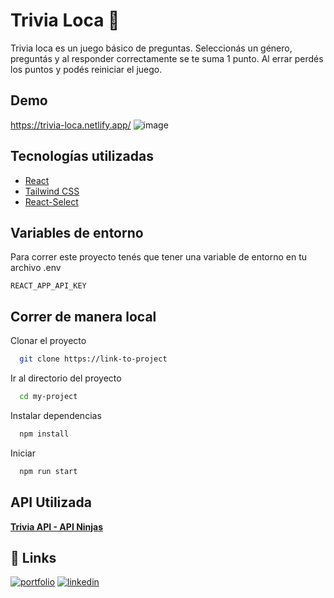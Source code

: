 # Trivia Loca 🧠

Trivia loca es un juego básico de preguntas. Seleccionás un género, preguntás y al responder correctamente se te suma 1 punto. Al errar perdés los puntos y podés reiniciar el juego.




## Demo

https://trivia-loca.netlify.app/
![image](https://github.com/LeandroCantero/trabajo-final/assets/42678932/47c5fa0b-3bd4-42c1-b286-febbdbc94cb9)


## Tecnologías utilizadas

- [React](https://es.react.dev/)
- [Tailwind CSS](https://tailwindcss.com/)
- [React-Select](https://react-select.com/home)
## Variables de entorno

Para correr este proyecto tenés que tener una variable de entorno en tu archivo .env

`REACT_APP_API_KEY`

## Correr de manera local

Clonar el proyecto

```bash
  git clone https://link-to-project
```

Ir al directorio del proyecto

```bash
  cd my-project
```

Instalar dependencias

```bash
  npm install
```

Iniciar

```bash
  npm run start
```

## API Utilizada

**[Trivia API - API Ninjas](https://api-ninjas.com/api/trivia)**


## 🔗 Links
[![portfolio](https://img.shields.io/badge/my_portfolio-000?style=for-the-badge&logo=ko-fi&logoColor=white)](https://canteroleandro.netlify.app/)
[![linkedin](https://img.shields.io/badge/linkedin-0A66C2?style=for-the-badge&logo=linkedin&logoColor=white)](https://www.linkedin.com/in/leandro-cantero/)

